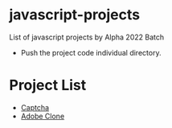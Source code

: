 # javascript-projects

List of javascript projects by Alpha 2022 Batch

- Push the project code individual directory.

# Project List

- <a href="https://github.com/HemansAI/javascript-projects/tree/main/captcha-generator"> Captcha</a> <br>
- <a href="https://github.com/HemansAI/javascript-projects/tree/main/ADOBE%20CLONE">Adobe Clone</a>


